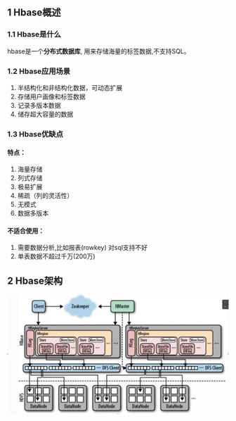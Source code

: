 ## 1 Hbase概述
### 1.1 Hbase是什么
hbase是一个**分布式数据库**, 用来存储海量的标签数据,不支持SQL。
### 1.2 Hbase应用场景
1. 半结构化和非结构化数据，可动态扩展
2. 存储用户画像和标签数据
3. 记录多版本数据
4. 储存超大容量的数据
### 1.3 Hbase优缺点
#### 特点：
1. 海量存储  
2. 列式存储
3. 极易扩展
4. 稀疏（列的灵活性）
5. 无模式
6. 数据多版本 

#### 不适合使用：
1. 需要数据分析,比如报表(rowkey) 对sql支持不好
2. 单表数据不超过千万(200万)
## 2 Hbase架构
![](hbase笔记_img/2022-06-14-16-56-24.png)
